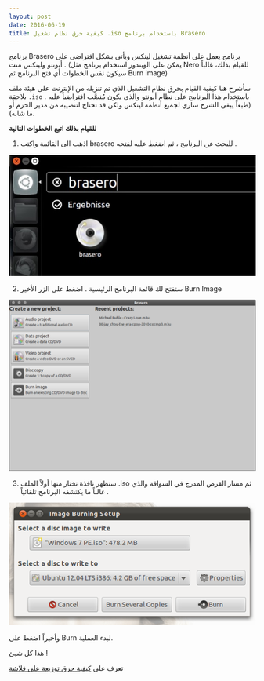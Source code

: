```yaml
---
layout: post
date: 2016-06-19
title: كيفية حرق نظام تشغيل .iso باستخدام برنامج Brasero
---
```



برنامج Brasero برنامج يعمل على أنظمة تشغيل لينكس ويأتي بشكل افتراضي على أبونتو ولينكس منت . (يمكن على الويندوز استخدام برنامج مثل Nero للقيام بذلك، غالباً سيكون نفس الخطوات أي فتح البرنامج ثم Burn image)

سأشرح هنا كيفية القيام بحرق نظام التشغيل الذي تم تنزيله من الإنترنت على هيئة ملف بلاحقة `.iso` باستخدام هذا البرنامج على نظام أبونتو والذي يكون مُنصَّب افتراضياً عليه . (طبعاً يبقى الشرح ساري لجميع أنظمة لينكس ولكن قد تحتاج لتنصيبه من مدير الحزم أو ما شابه).

**للقيام بذلك اتبع الخطوات التالية**

1. اذهب الى القائمة واكتب brasero للبحث عن البرنامج ، ثم اضغط عليه لفتحه .

![brasero1](/assets/brasero1.jpg)

2. ستفتح لك قائمة البرنامج الرئيسية . اضغط على الزر الأخير Burn Image 

![brasero2](/assets/Brasero2.png)

3. ستظهر نافذة تختار منها أولاً الملف .iso ثم مسار القرص المدرج في السواقة والذي غالباً ما يكتشفه البرنامج تلقائياً .

![brasero3](/assets/brasero3.png)

وأخيراً اضغط على Burn لبدء العملية.


هذا كل شيئ !

تعرف على [كيفية حرق توزيعة على فلاشة](mkusb)